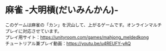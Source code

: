 # 麻雀 -大明槓(だいみんかん)-
このゲームは麻雀の「カン」を沢山して、上がるゲームです。オンラインマルチプレイに対応させています。 <br>
プレイ用サイト：https://unityroom.com/games/mahjong_meldedkong <br>
チュートリアル兼プレイ動画：https://youtu.be/u4REUFY-yAQ <br>
